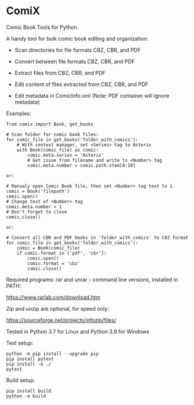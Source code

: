# ComiX

Comic Book Tools for Python. 

A handy tool for bulk comic book editing and organization:

- Scan directories for file formats CBZ, CBR, and PDF

- Convert between file formats CBZ, CBR, and PDF

- Extract files from CBZ, CBR, and PDF

- Edit content of files extracted from CBZ, CBR, and PDF

- Edit metadata in ComicInfo.xml (Note: PDF container will ignore metadata)

Examples:

    from comix import Book, get_books

    # Scan folder for comic book files:    
    for comic_file in get_books('folder_with_comics'):
        # With context manager, set <Series> tag to Asterix
        with Book(comic_file) as comic:
            comic.meta.series = 'Asterix'
            # Get issue from filename and write to <Number> tag
            comic.meta.number = comic.path.stem[8:10]

    or:
    
    # Manualy open Comic Book file, then set <Number> tag text to 1
    comic = Book('filepath')
    comic.open()
    # Change text of <Number> tag
    comic.meta.number = 1
    # Don't forget to close
    comic.close()

    or:

    # Convert all CBR and PDF books in 'folder_with_comics' to CBZ format
    for comic_file in get_books('folder_with_comics'):
        comic = Book(comic_file)
        if comic.format in ['pdf', 'cbr']:
            comic.open()
            comic.format = 'cbz'
            comic.close()


Required programs: rar and unrar - command line versions, installed in PATH:

https://www.rarlab.com/download.htm

Zip and unzip are optional, for speed only:

https://sourceforge.net/projects/infozip/files/

Tested in Python 3.7 for Linux and Python 3.9 for Windows

Test setup:

    python -m pip install --upgrade pip
    pip install pytest
    pip install -e ./
    pytest

Build setup:

    pip install build
    python -m build
